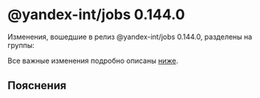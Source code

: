 # @yandex-int/jobs 0.144.0

<!-- ЧЕЛОВЕЧЕСКОЕ ВСТУПЛЕНИЕ -->

Изменения, вошедшие в релиз @yandex-int/jobs 0.144.0, разделены на группы:

Все важные изменения подробно описаны [ниже](#Пояснения).

## Пояснения

